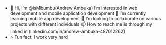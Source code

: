 - 👋 Hi, I’m @isMbumbu(Andrew Ambuka)
I’m interested in web development and  mobile application development
   🌱 I’m currently learning mobile app development
💞️ I’m looking to collaborate on various projects with different individuals
📫 How to reach me is through my linked in (linkedin.com/in/andrew-ambuka-487012262)
- ⚡ Fun fact: I work very hard

<!---
isMbumbu/isMbumbu is a ✨ special ✨ repository because its `README.md` (this file) appears on your GitHub profile.
You can click the Preview link to take a look at your changes.
--->

